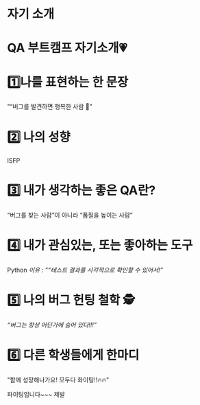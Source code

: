 # 자기 소개

#   QA 부트캠프 자기소개💗

# 1️⃣나를 표현하는 한 문장
 "“버그를 발견하면 행복한 사람 🐞”

# 2️⃣ 나의 성향
ISFP

# 3️⃣ 내가 생각하는 좋은 QA란?
“버그를 찾는 사람”이 아니라 “품질을 높이는 사람”

# 4️⃣ 내가 관심있는, 또는 좋아하는 도구 
Python
_이유 : "“테스트 결과를 시각적으로 확인할 수 있어서!”_

# 5️⃣ 나의 버그 헌팅 철학 🕵️
_“버그는 항상 어딘가에 숨어 있다!!!”_

# 6️⃣ 다른 학생들에게 한마디 
"함께 성장해나가요! 모두다 화이팅!!🔥🔥"


파이팅입니다~~~
제발